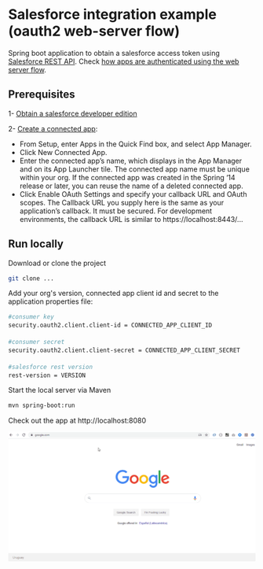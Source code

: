 # Salesforce integration example (oauth2 web-server flow)

Spring boot application to obtain a salesforce access token using [Salesforce REST API](https://developer.salesforce.com/docs/atlas.en-us.api_rest.meta/api_rest/quickstart_oauth.htm). Check [how apps are authenticated using the web server flow](https://developer.salesforce.com/docs/atlas.en-us.api_rest.meta/api_rest/intro_understanding_web_server_oauth_flow.htm).


## Prerequisites

1- [Obtain a salesforce developer edition](https://developer.salesforce.com/signup)

2- [Create a connected app](https://help.salesforce.com/articleView?id=connected_app_create.htm): 

- From Setup, enter Apps in the Quick Find box, and select App Manager.
- Click New Connected App.
- Enter the connected app’s name, which displays in the App Manager and on its App Launcher tile. The connected app name must be unique within your org. If the connected app was created in the Spring ‘14 release or later, you can reuse the name of a deleted connected app.
- Click Enable OAuth Settings and specify your callback URL and OAuth scopes. The Callback URL you supply here is the same as your application’s callback. It must be secured. For development environments, the callback URL is similar to https://localhost:8443/...


## Run locally
Download or clone the project
```bash
git clone ... 
```

Add your org's version, connected app client id and secret to the application properties file:
```bash
#consumer key
security.oauth2.client.client-id = CONNECTED_APP_CLIENT_ID

#consumer secret
security.oauth2.client.client-secret = CONNECTED_APP_CLIENT_SECRET

#salesforce rest version
rest-version = VERSION 
```

Start the local server via Maven
```bash
mvn spring-boot:run
```
Check out the app at http://localhost:8080

![](results.gif)

